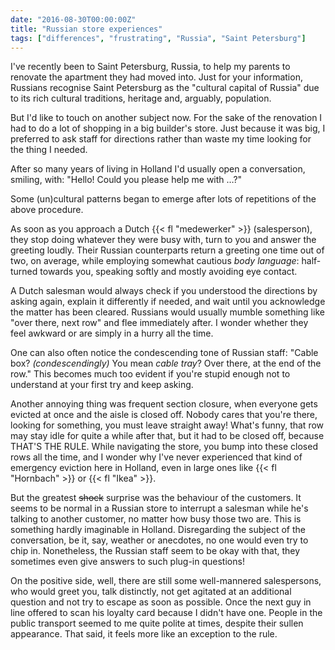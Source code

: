 ```yaml
---
date: "2016-08-30T00:00:00Z"
title: "Russian store experiences"
tags: ["differences", "frustrating", "Russia", "Saint Petersburg"]
---
```


I've recently been to Saint Petersburg, Russia, to help my parents to renovate the apartment they had moved into. Just for your information, Russians recognise Saint Petersburg as the "cultural capital of Russia" due to its rich cultural traditions, heritage and, arguably, population.

But I'd like to touch on another subject now. For the sake of the renovation I had to do a lot of shopping in a big builder's store. Just because it was big, I preferred to ask staff for directions rather than waste my time looking for the thing I needed.

<!--more-->

After so many years of living in Holland I'd usually open a conversation, smiling, with: "Hello! Could you please help me with …?"

Some (un)cultural patterns began to emerge after lots of repetitions of the above procedure.

As soon as you approach a Dutch {{< fl "medewerker" >}} (salesperson), they stop doing whatever they were busy with, turn to you and answer the greeting loudly. Their Russian counterparts return a greeting one time out of two, on average, while employing somewhat cautious *body language*: half-turned towards you, speaking softly and mostly avoiding eye contact.

A Dutch salesman would always check if you understood the directions by asking again, explain it differently if needed, and wait until you acknowledge the matter has been cleared. Russians would usually mumble something like "over there, next row" and flee immediately after. I wonder whether they feel awkward or are simply in a hurry all the time.

One can also often notice the condescending tone of Russian staff: "Cable box? *(condescendingly)* You mean *cable tray*? Over there, at the end of the row." This becomes much too evident if you're stupid enough not to understand at your first try and keep asking.

Another annoying thing was frequent section closure, when everyone gets evicted at once and the aisle is closed off. Nobody cares that you're there, looking for something, you must leave straight away! What's funny, that row may stay idle for quite a while after that, but it had to be closed off, because THAT'S THE RULE. While navigating the store, you bump into these closed rows all the time, and I wonder why I've never experienced that kind of emergency eviction here in Holland, even in large ones like {{< fl "Hornbach" >}} or {{< fl "Ikea" >}}.

But the greatest ~~shock~~ surprise was the behaviour of the customers. It seems to be normal in a Russian store to interrupt a salesman while he's talking to another customer, no matter how busy those two are. This is something hardly imaginable in Holland. Disregarding the subject of the conversation, be it, say, weather or anecdotes, no one would even try to chip in. Nonetheless, the Russian staff seem to be okay with that, they sometimes even give answers to such plug-in questions!

On the positive side, well, there are still some well-mannered salespersons, who would greet you, talk distinctly, not get agitated at an additional question and not try to escape as soon as possible. Once the next guy in line offered to scan his loyalty card because I didn't have one. People in the public transport seemed to me quite polite at times, despite their sullen appearance. That said, it feels more like an exception to the rule.
